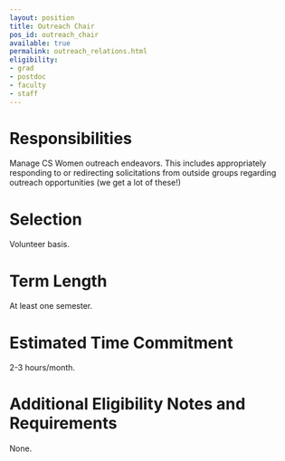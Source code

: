 ```yaml
---
layout: position
title: Outreach Chair
pos_id: outreach_chair
available: true
permalink: outreach_relations.html
eligibility:
- grad
- postdoc
- faculty
- staff
---
```


# Responsibilities
Manage CS Women outreach endeavors. This includes appropriately responding to or redirecting solicitations from outside groups regarding outreach opportunities (we get a lot of these!)

# Selection
Volunteer basis.

# Term Length
At least one semester.

# Estimated Time Commitment
2-3 hours/month.

# Additional Eligibility Notes and Requirements
None.
